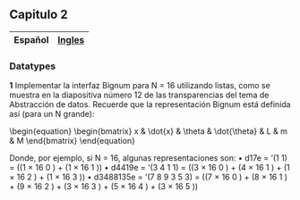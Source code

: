 ## Capitulo 2

<script src='https://cdnjs.cloudflare.com/ajax/libs/mathjax/2.7.5/latest.js?config=TeX-MML-AM_CHTML' async></script>

| Español | [Ingles](https://github.com/orlandc/eopl-flp-univalle/tree/master/chapter%202%20-%20Datatypes) |
| :---    |                                                                                          -----: |

### Datatypes

**1** Implementar la interfaz Bignum para N = 16 utilizando listas, como se muestra en la diapositiva número 12 de las transparencias del tema de Abstracción de datos. Recuerde que la representación Bignum está definida ası́ (para un N grande):

\begin{equation} \begin{bmatrix} x & \dot{x} & \theta & \dot{\theta} & L & m & M \end{bmatrix} \end{equation}

Donde, por ejemplo, si N = 16, algunas representaciones son:
• d17e = ’(1 1) = ((1 × 16 0 ) + (1 × 16 1 ))
• d4419e = ’(3 4 1 1) = ((3 × 16 0 ) + (4 × 16 1 ) + (1 × 16 2 ) + (1 × 16 3 ))
• d3488135e = ’(7 8 9 3 5 3) = ((7 × 16 0 ) + (8 × 16 1 ) + (9 × 16 2 ) + (3 ×
16 3 ) + (5 × 16 4 ) + (3 × 16 5 ))